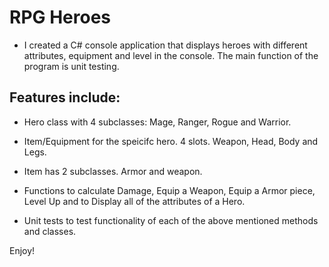 # RPG Heroes

- I created a C# console application that displays heroes with different attributes, equipment and level in the console. The main function of the program is unit testing.

## Features include:

- Hero class with 4 subclasses: Mage, Ranger, Rogue and Warrior.

- Item/Equipment for the speicifc hero. 4 slots. Weapon, Head, Body and Legs.

- Item has 2 subclasses. Armor and weapon.

- Functions to calculate Damage, Equip a Weapon, Equip a Armor piece, Level Up and to Display all of the attributes of a Hero.

- Unit tests to test functionality of each of the above mentioned methods and classes.

Enjoy!
